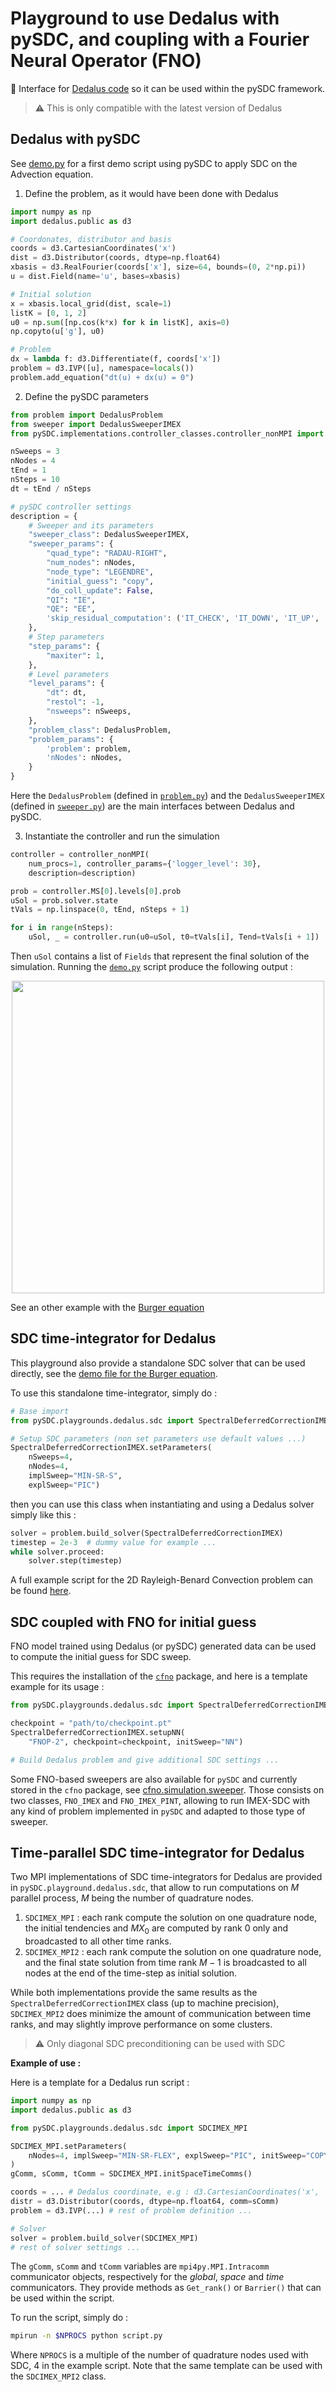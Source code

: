 # Playground to use Dedalus with pySDC, and coupling with a Fourier Neural Operator (FNO)

:scroll: Interface for [Dedalus code](https://dedalus-project.readthedocs.io/en/latest/) so it can be used within the pySDC framework.

> :warning: This is only compatible with the latest version of Dedalus

## Dedalus with pySDC

See [demo.py](./scratch.py) for a first demo script using pySDC to apply SDC on the Advection equation.

1. Define the problem, as it would have been done with Dedalus

```python
import numpy as np
import dedalus.public as d3

# Coordonates, distributor and basis
coords = d3.CartesianCoordinates('x')
dist = d3.Distributor(coords, dtype=np.float64)
xbasis = d3.RealFourier(coords['x'], size=64, bounds=(0, 2*np.pi))
u = dist.Field(name='u', bases=xbasis)

# Initial solution
x = xbasis.local_grid(dist, scale=1)
listK = [0, 1, 2]
u0 = np.sum([np.cos(k*x) for k in listK], axis=0)
np.copyto(u['g'], u0)

# Problem
dx = lambda f: d3.Differentiate(f, coords['x'])
problem = d3.IVP([u], namespace=locals())
problem.add_equation("dt(u) + dx(u) = 0")
```

2. Define the pySDC parameters

```python
from problem import DedalusProblem
from sweeper import DedalusSweeperIMEX
from pySDC.implementations.controller_classes.controller_nonMPI import controller_nonMPI

nSweeps = 3
nNodes = 4
tEnd = 1
nSteps = 10
dt = tEnd / nSteps

# pySDC controller settings
description = {
    # Sweeper and its parameters
    "sweeper_class": DedalusSweeperIMEX,
    "sweeper_params": {
        "quad_type": "RADAU-RIGHT",
        "num_nodes": nNodes,
        "node_type": "LEGENDRE",
        "initial_guess": "copy",
        "do_coll_update": False,
        "QI": "IE",
        "QE": "EE",
        'skip_residual_computation': ('IT_CHECK', 'IT_DOWN', 'IT_UP', 'IT_FINE', 'IT_COARSE'),
    },
    # Step parameters
    "step_params": {
        "maxiter": 1,
    },
    # Level parameters
    "level_params": {
        "dt": dt,
        "restol": -1,
        "nsweeps": nSweeps,
    },
    "problem_class": DedalusProblem,
    "problem_params": {
        'problem': problem,
        'nNodes': nNodes,
    }
}
```

Here the `DedalusProblem` (defined in [`problem.py`](problem.py)) and the `DedalusSweeperIMEX` (defined in [`sweeper.py`](./sweeper.py)) are the main interfaces between Dedalus and pySDC.

3. Instantiate the controller and run the simulation

```python
controller = controller_nonMPI(
    num_procs=1, controller_params={'logger_level': 30},
    description=description)

prob = controller.MS[0].levels[0].prob
uSol = prob.solver.state
tVals = np.linspace(0, tEnd, nSteps + 1)

for i in range(nSteps):
    uSol, _ = controller.run(u0=uSol, t0=tVals[i], Tend=tVals[i + 1])
```

Then `uSol` contains a list of `Fields` that represent the final solution of the simulation. Running the [`demo.py`](./demo.py) script produce the following output :

<p align="center">
  <img src="./demo_advection.png" width="500"/>
</p>

See an other example with the [Burger equation](./burger.py)


## SDC time-integrator for Dedalus

This playground also provide a standalone SDC solver that can be used directly,
see the [demo file for the Burger equation](./burger_ref.py).

To use this standalone time-integrator, simply do :

```python
# Base import
from pySDC.playgrounds.dedalus.sdc import SpectralDeferredCorrectionIMEX

# Setup SDC parameters (non set parameters use default values ...)
SpectralDeferredCorrectionIMEX.setParameters(
    nSweeps=4,
    nNodes=4,
    implSweep="MIN-SR-S",
    explSweep="PIC")
```

then you can use this class when instantiating and using a Dedalus solver simply like this :

```python
solver = problem.build_solver(SpectralDeferredCorrectionIMEX)
timestep = 2e-3  # dummy value for example ...
while solver.proceed:
    solver.step(timestep)
```

A full example script for the 2D Rayleigh-Benard Convection problem can be found [here](./rayleighBenardSDC.py).

## SDC coupled with FNO for initial guess

FNO model trained using Dedalus (or pySDC) generated data can be used to compute the initial guess for SDC sweep. 

This requires the installation of the [`cfno`](https://github.com/Parallel-in-Time/cfno/tree/tibo) package,
and here is a template example for its usage :

```python
from pySDC.playgrounds.dedalus.sdc import SpectralDeferredCorrectionIMEX

checkpoint = "path/to/checkpoint.pt"
SpectralDeferredCorrectionIMEX.setupNN(
    "FNOP-2", checkpoint=checkpoint, initSweep="NN")

# Build Dedalus problem and give additional SDC settings ...
```

Some FNO-based sweepers are also available for `pySDC` and currently stored in the `cfno` package, 
see [cfno.simulation.sweeper](https://github.com/Parallel-in-Time/cfno/blob/tibo/cfno/simulation/sweeper.py). 
Those consists on two classes, `FNO_IMEX` and `FNO_IMEX_PINT`, 
allowing to run IMEX-SDC with any kind of problem implemented in `pySDC` and adapted to those type of sweeper. 

## Time-parallel SDC time-integrator for Dedalus

Two MPI implementations of SDC time-integrators for 
Dedalus are provided in `pySDC.playground.dedalus.sdc`, 
that allow to run computations on $M$ parallel process,
$M$ being the number of quadrature nodes.

1. `SDCIMEX_MPI` : each rank compute the solution on one quadrature node, the initial tendencies and $MX_0$ are computed by rank 0 only and broadcasted to all other time ranks.
2. `SDCIMEX_MPI2` : each rank compute the solution on one quadrature node, and the final state solution from time rank $M-1$ is broadcasted to all nodes at the end of the time-step as initial solution.

While both implementations provide the same results as the `SpectralDeferredCorrectionIMEX` class 
(up to machine precision), `SDCIMEX_MPI2` does minimize
the amount of communication between time ranks, and may slightly improve performance on some clusters.

> ⚠️ Only diagonal SDC preconditioning can be used with SDC

**Example of use :**

Here is a template for a Dedalus run script :

```python
import numpy as np
import dedalus.public as d3

from pySDC.playgrounds.dedalus.sdc import SDCIMEX_MPI

SDCIMEX_MPI.setParameters(
    nNodes=4, implSweep="MIN-SR-FLEX", explSweep="PIC", initSweep="COPY"
)
gComm, sComm, tComm = SDCIMEX_MPI.initSpaceTimeComms()

coords = ... # Dedalus coordinate, e.g : d3.CartesianCoordinates('x', 'y', 'z')
distr = d3.Distributor(coords, dtype=np.float64, comm=sComm)
problem = d3.IVP(...) # rest of problem definition ...

# Solver
solver = problem.build_solver(SDCIMEX_MPI)
# rest of solver settings ...
```

The `gComm`, `sComm` and `tComm` variables are `mpi4py.MPI.Intracomm` communicator objects, respectively for the _global_, _space_ and _time_ communicators.
They provide methods as `Get_rank()` or `Barrier()` that
can be used within the script.

To run the script, simply do :

```bash
mpirun -n $NPROCS python script.py
```

Where `NPROCS` is a multiple of the number of quadrature nodes used with SDC, 4 in the example script.
Note that the same template can be used with the 
`SDCIMEX_MPI2` class.